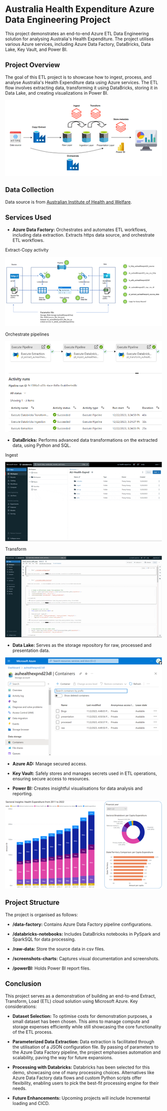 # Australia Health Expenditure Azure Data Engineering Project

This project demonstrates an end-to-end Azure ETL Data Engineering solution for analysing Australia's Health Expenditure. The project utilises various Azure services, including Azure Data Factory, DataBricks, Data Lake, Key Vault, and Power BI.

## Project Overview

The goal of this ETL project is to showcase how to ingest, process, and analyse Australia's Health Expenditure data using Azure services. The ETL flow involves extracting data, transforming it using DataBricks, storing it in Data Lake, and creating visualizations in Power BI.

![Project%20Diagram](Screenshots-charts/Project%20Diagram.png)

## Data Collection

Data source is from [Australian Institute of Health and Welfare](https://www.aihw.gov.au/reports/health-welfare-expenditure/health-expenditure-australia-2021-22/data).

## Services Used

- **Azure Data Factory:** Orchestrates and automates ETL workflows, including data extraction. Extracts https data source, and orchestrate ETL workflows.

Extract-Copy activity

![Extract%20-%20Copy%20activity](Screenshots-charts/Extract%20-%20Copy%20activity.png)

Orchestrate pipelines

![DataFactory-Orchestrate%20pipelines](Screenshots-charts/DataFactory-Orchestrate%20pipelines.png)

- **DataBricks:** Performs advanced data transformations on the extracted data, using Python and SQL.

Ingest

![Databircks-ingest](Screenshots-charts/Databircks-ingest.gif)

Transform

![Databircks-transform](Screenshots-charts/Databircks-transform.gif)

- **Data Lake:** Serves as the storage repository for raw, processed and presentation data.

![Datalake-containers](Screenshots-charts/Datalake-containers.png)

- **Azure AD:** Manage secured access.

- **Key Vault:** Safely stores and manages secrets used in ETL operations, ensuring secure access to resources.

- **Power BI:** Creates insightful visualisations for data analysis and reporting.

![PowerBI-report](Screenshots-charts/PowerBI-report.gif)

## Project Structure

The project is organised as follows:

- **/data-factory:** Contains Azure Data Factory pipeline configurations.

- **/databricks-notebooks:** Includes DataBricks notebooks in PySpark and SparkSQL for data processing.

- **/raw-data:** Store the source data in csv files.

- **/screenshots-charts:** Captures visual documentation and screenshots.

- **/powerBI:** Holds Power BI report files.

## Conclusion
This project serves as a demonstration of building an end-to-end Extract, Transform, Load (ETL) cloud solution using Microsoft Azure. Key considerations:

- **Dataset Selection:** To optimise costs for demonstration purposes, a small dataset has been chosen. This aims to manage compute and storage expenses efficiently while still showcasing the core functionality of the ETL process.

- **Parameterized Data Extraction:** Data extraction is facilitated through the utilisation of a JSON configuration file. By passing of parameters to the Azure Data Factory pipeline, the project emphasises automation and scalability, paving the way for future expansions.

- **Processing with Databricks:** Databricks has been selected for this demo, showcasing one of many processing choices. Alternatives like Azure Data Factory data flows and custom Python scripts offer flexibility, enabling users to pick the best-fit processing engine for their needs.

- **Future Enhancements:** Upcoming projects will include Incremental loading and CICD.
